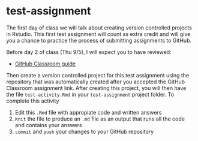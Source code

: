 # test-assignment
The first day of class we will talk about creating version controlled projects in Rstudio. This first test assignment will count as extra credit and will give you a chance to practice the process of submitting assignments to GitHub. 

Before day 2 of class (Thu 9/5), I will expect you to have reviewed: 

- [GitHub Classroom guide](https://github.com/jfiksel/github-classroom-for-students)

Then create a version controlled project for this test assignment using the repository that was automatically created after you accepted the GitHub Classroom assignment link. After creating this project, you will then have the file `test-activity.Rmd` in your `test-assignment` project folder. To complete this activity

1. Edit this `.Rmd` file with appropiate code and written answers
2. `Knit` the file to produce an `.md` file as an output that runs all the code and contains your answers
3. `commit` and `push` your changes to your GitHub repository



